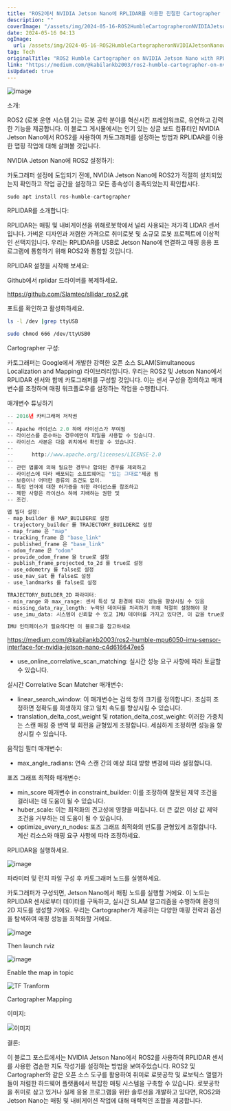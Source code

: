 ```yaml
---
title: "ROS2에서 NVIDIA Jetson Nano에 RPLIDAR를 이용한 친절한 Cartographer 설정"
description: ""
coverImage: "/assets/img/2024-05-16-ROS2HumbleCartographeronNVIDIAJetsonNanowithRPLIDAR_0.png"
date: 2024-05-16 04:13
ogImage: 
  url: /assets/img/2024-05-16-ROS2HumbleCartographeronNVIDIAJetsonNanowithRPLIDAR_0.png
tag: Tech
originalTitle: "ROS2 Humble Cartographer on NVIDIA Jetson Nano with RPLIDAR"
link: "https://medium.com/@kabilankb2003/ros2-humble-cartographer-on-nvidia-jetson-nano-with-rplidar-c0dea4480b78"
isUpdated: true
---
```





![image](/assets/img/2024-05-16-ROS2HumbleCartographeronNVIDIAJetsonNanowithRPLIDAR_0.png)

소개:

ROS2 (로봇 운영 시스템 2)는 로봇 공학 분야를 혁신시킨 프레임워크로, 유연하고 강력한 기능을 제공합니다. 이 블로그 게시물에서는 인기 있는 싱글 보드 컴퓨터인 NVIDIA Jetson Nano에서 ROS2를 사용하여 카토그래퍼를 설정하는 방법과 RPLIDAR를 이용한 맵핑 작업에 대해 살펴볼 것입니다.

NVIDIA Jetson Nano에 ROS2 설정하기:



카토그래퍼 설정에 도입되기 전에, NVIDIA Jetson Nano에 ROS2가 적절히 설치되었는지 확인하고 작업 공간을 설정하고 모든 종속성이 충족되었는지 확인합시다.

```js
sudo apt install ros-humble-cartographer
```

RPLIDAR를 소개합니다:

RPLIDAR는 매핑 및 내비게이션을 위해로봇학에서 널리 사용되는 저가격 LIDAR 센서입니다. 가벼운 디자인과 저렴한 가격으로 취미로봇 및 소규모 로봇 프로젝트에 이상적인 선택지입니다. 우리는 RPLIDAR를 USB로 Jetson Nano에 연결하고 매핑 응용 프로그램에 통합하기 위해 ROS2와 통합할 것입니다.



RPLIDAR 설정을 시작해 보세요:

Github에서 rplidar 드라이버를 복제하세요.


https://github.com/Slamtec/sllidar_ros2.git


포트를 확인하고 활성화하세요.



```bash
ls -l /dev |grep ttyUSB

sudo chmod 666 /dev/ttyUSB0
```

Cartographer 구성:

카토그래퍼는 Google에서 개발한 강력한 오픈 소스 SLAM(Simultaneous Localization and Mapping) 라이브러리입니다. 우리는 ROS2 및 Jetson Nano에서 RPLIDAR 센서와 함께 카토그래퍼를 구성할 것입니다. 이는 센서 구성을 정의하고 매개변수를 조정하며 매핑 워크플로우를 설정하는 작업을 수행합니다.

매개변수 튜닝하기




```js
-- 2016년 카티그래퍼 저작권
--
-- Apache 라이선스 2.0 하에 라이선스가 부여됨
-- 라이선스를 준수하는 경우에만이 파일을 사용할 수 있습니다.
-- 라이선스 사본은 다음 위치에서 확인할 수 있습니다.
--
--      http://www.apache.org/licenses/LICENSE-2.0
--
-- 관련 법률에 의해 필요한 경우나 합의된 경우를 제외하고
-- 라이선스에 따라 배포되는 소프트웨어는 "있는 그대로"제공 됨
-- 보증이나 어떠한 종류의 조건도 없이.
-- 특정 언어에 대한 허가증을 위한 라이선스를 참조하고
-- 제한 사항은 라이선스 하에 지배하는 권한 및
-- 조건.

맵 빌더 설정:
- map_builder 를 MAP_BUILDER로 설정
- trajectory_builder 를 TRAJECTORY_BUILDER로 설정
- map_frame 은 "map"
- tracking_frame 은 "base_link"
- published_frame 은 "base_link"
- odom_frame 은 "odom"
- provide_odom_frame 을 true로 설정
- publish_frame_projected_to_2d 를 true로 설정
- use_odometry 를 false로 설정
- use_nav_sat 를 false로 설정
- use_landmarks 를 false로 설정

TRAJECTORY_BUILDER_2D 파라미터:
- min_range 와 max_range: 센서 특성 및 환경에 따라 성능을 향상시킬 수 있음
- missing_data_ray_length: 누락된 데이터를 처리하기 위해 적절히 설정해야 함
- use_imu_data: 시스템이 신뢰할 수 있고 IMU 데이터를 가지고 있다면, 이 값을 true로 설정하여 움직임 추정을 더 잘 할 수 있음

IMU 인터페이스가 필요하다면 이 블로그를 참고하세요
```



https://medium.com/@kabilankb2003/ros2-humble-mpu6050-imu-sensor-interface-for-nvidia-jetson-nano-c4d616647ee5

- use_online_correlative_scan_matching: 실시간 성능 요구 사항에 따라 토글할 수 있습니다.

실시간 Correlative Scan Matcher 매개변수:

- linear_search_window: 이 매개변수는 검색 창의 크기를 정의합니다. 조심히 조정하면 정확도를 희생하지 않고 일치 속도를 향상시킬 수 있습니다.
- translation_delta_cost_weight 및 rotation_delta_cost_weight: 이러한 가중치는 스캔 매칭 중 번역 및 회전을 균형있게 조정합니다. 세심하게 조정하면 성능을 향상시킬 수 있습니다.



움직임 필터 매개변수:

- max_angle_radians: 연속 스캔 간의 예상 최대 방향 변경에 따라 설정합니다.

포즈 그래프 최적화 매개변수:

- min_score 매개변수 in constraint_builder: 이를 조정하여 잘못된 제약 조건을 걸러내는 데 도움이 될 수 있습니다.
- huber_scale: 이는 최적화의 견고성에 영향을 미칩니다. 더 큰 값은 이상 값 제약 조건을 거부하는 데 도움이 될 수 있습니다.
- optimize_every_n_nodes: 포즈 그래프 최적화의 빈도를 균형있게 조절합니다. 계산 리소스와 매핑 요구 사항에 따라 조정하세요.



RPLIDAR을 실행하세요.

![image](/assets/img/2024-05-16-ROS2HumbleCartographeronNVIDIAJetsonNanowithRPLIDAR_1.png)

파라미터 및 런치 파일 구성 후 카토그래퍼 노드를 실행하세요.

카토그래퍼가 구성되면, Jetson Nano에서 매핑 노드를 실행할 거에요. 이 노드는 RPLIDAR 센서로부터 데이터를 구독하고, 실시간 SLAM 알고리즘을 수행하여 환경의 2D 지도를 생성할 거에요. 우리는 Cartographer가 제공하는 다양한 매핑 전략과 옵션을 탐색하여 매핑 성능을 최적화할 거에요.




![image](/assets/img/2024-05-16-ROS2HumbleCartographeronNVIDIAJetsonNanowithRPLIDAR_2.png)

Then launch rviz

![image](/assets/img/2024-05-16-ROS2HumbleCartographeronNVIDIAJetsonNanowithRPLIDAR_3.png)

Enable the map in topic





![TF Tranform](https://miro.medium.com/v2/resize:fit:1400/1*M10X6RQLyhSEk521t2-X9g.gif)

Cartographer Mapping




이미지:

![이미지](https://miro.medium.com/v2/resize:fit:1400/1*1Dumd45ScQu5y1a55SV4Vg.gif)

결론:

이 블로그 포스트에서는 NVIDIA Jetson Nano에서 ROS2를 사용하여 RPLIDAR 센서를 사용한 겸손한 지도 작성기를 설정하는 방법을 보여주었습니다. ROS2 및 Cartographer와 같은 오픈 소스 도구를 활용하여 취미로 로봇공학 및 로보틱스 열렬가들이 저렴한 하드웨어 플랫폼에서 복잡한 매핑 시스템을 구축할 수 있습니다. 로봇공학을 취미로 삼고 있거나 실제 응용 프로그램을 위한 솔루션을 개발하고 있다면, ROS2와 Jetson Nano는 매핑 및 내비게이션 작업에 대해 매력적인 조합을 제공합니다.